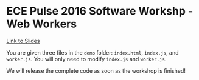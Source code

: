 # ECE Pulse 2016 Software Workshp - Web Workers

[Link to Slides](https://docs.google.com/presentation/d/1koMpz9e8ghGN1MR8LLO5JKQEepiN4UdiNZqRyl7fY6U/edit?usp=sharing)

You are given three files in the `demo` folder: `index.html`, `index.js`, and `worker.js`. You will only need to modify `index.js` and `worker.js`. 

We will release the complete code as soon as the workshop is finished!

